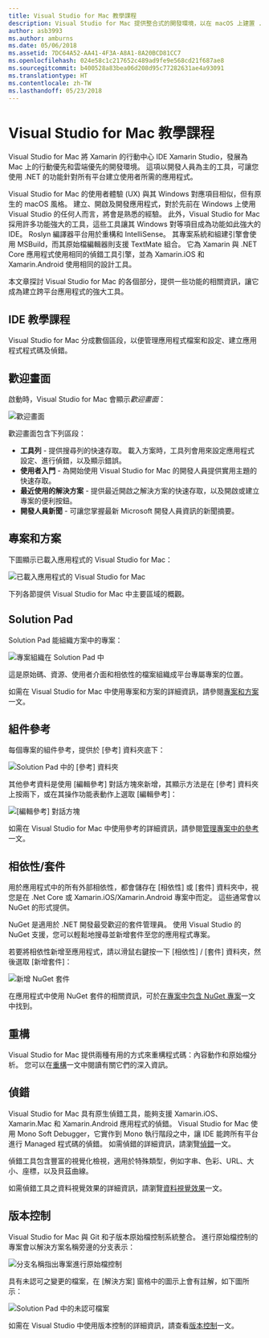```yaml
---
title: Visual Studio for Mac 教學課程
description: Visual Studio for Mac 提供整合式的開發環境，以在 macOS 上建置 .NET 應用程式，包括 ASP.NET Core 網站，和適用於 iOS、Android、Mac 和 Xamarin.Forms 的 Xamarin 專案。
author: asb3993
ms.author: amburns
ms.date: 05/06/2018
ms.assetid: 7DC64A52-AA41-4F3A-A8A1-8A20BCD81CC7
ms.openlocfilehash: 024e58c1c217652c489ad9fe9e568cd21f687ae8
ms.sourcegitcommit: b400528a83bea06d208d95c77282631ae4a93091
ms.translationtype: HT
ms.contentlocale: zh-TW
ms.lasthandoff: 05/23/2018
---
```

# <a name="visual-studio-for-mac-tour"></a>Visual Studio for Mac 教學課程

Visual Studio for Mac 將 Xamarin 的行動中心 IDE Xamarin Studio，發展為 Mac 上的行動優先和雲端優先的開發環境。 這項以開發人員為主的工具，可讓您使用 .NET 的功能針對所有平台建立使用者所需的應用程式。

Visual Studio for Mac 的使用者體驗 (UX) 與其 Windows 對應項目相似，但有原生的 macOS 風格。 建立、開啟及開發應用程式，對於先前在 Windows 上使用 Visual Studio 的任何人而言，將會是熟悉的經驗。 此外，Visual Studio for Mac 採用許多功能強大的工具，這些工具讓其 Windows 對等項目成為功能如此強大的 IDE。 Roslyn 編譯器平台用於重構和 IntelliSense。 其專案系統和組建引擎會使用 MSBuild，而其原始檔編輯器則支援 TextMate 組合。 它為 Xamarin 與 .NET Core 應用程式使用相同的偵錯工具引擎，並為 Xamarin.iOS 和 Xamarin.Android 使用相同的設計工具。

本文章探討 Visual Studio for Mac 的各個部分，提供一些功能的相關資訊，讓它成為建立跨平台應用程式的強大工具。

## <a name="ide-tour"></a>IDE 教學課程

Visual Studio for Mac 分成數個區段，以便管理應用程式檔案和設定、建立應用程式程式碼及偵錯。

## <a name="welcome-screen"></a>歡迎畫面

啟動時，Visual Studio for Mac 會顯示*歡迎畫面*：

![歡迎畫面](media/ide-tour-image1.png)

歡迎畫面包含下列區段：

- **工具列** - 提供搜尋列的快速存取。 載入方案時，工具列會用來設定應用程式設定、進行偵錯，以及顯示錯誤。
- **使用者入門** - 為開始使用 Visual Studio for Mac 的開發人員提供實用主題的快速存取。
- **最近使用的解決方案** - 提供最近開啟之解決方案的快速存取，以及開啟或建立專案的便利按鈕。
- **開發人員新聞** - 可讓您掌握最新 Microsoft 開發人員資訊的新聞摘要。

## <a name="solutions-and-projects"></a>專案和方案

下圖顯示已載入應用程式的 Visual Studio for Mac：

![已載入應用程式的 Visual Studio for Mac](media/ide-tour-image17.png)

下列各節提供 Visual Studio for Mac 中主要區域的概觀。

## <a name="solution-pad"></a>Solution Pad

Solution Pad 能組織方案中的專案：

![專案組織在 Solution Pad 中](media/ide-tour-image18.png)

這是原始碼、資源、使用者介面和相依性的檔案組織成平台專屬專案的位置。

如需在 Visual Studio for Mac 中使用專案和方案的詳細資訊，請參閱[專案和方案](projects-and-solutions.md)一文。

## <a name="assembly-references"></a>組件參考
 
每個專案的組件參考，提供於 [參考] 資料夾底下：

![Solution Pad 中的 [參考] 資料夾](media/ide-tour-image19.png)

其他參考資料是使用 [編輯參考] 對話方塊來新增，其顯示方法是在 [參考] 資料夾上按兩下，或在其操作功能表動作上選取 [編輯參考]：
 
![[編輯參考] 對話方塊](media/ide-tour-image20.png)

如需在 Visual Studio for Mac 中使用參考的詳細資訊，請參閱[管理專案中的參考](managing-references-in-a-project.md)一文。

## <a name="dependencies--packages"></a>相依性/套件

用於應用程式中的所有外部相依性，都會儲存在 [相依性] 或 [套件] 資料夾中，視您是在 .Net Core 或 Xamarin.iOS/Xamarin.Android 專案中而定。 這些通常會以 NuGet 的形式提供。

NuGet 是適用於 .NET 開發最受歡迎的套件管理員。 使用 Visual Studio 的 NuGet 支援，您可以輕鬆地搜尋並新增套件至您的應用程式專案。

若要將相依性新增至應用程式，請以滑鼠右鍵按一下 [相依性] / [套件] 資料夾，然後選取 [新增套件]：

![新增 NuGet 套件](media/ide-tour-image21.png)

在應用程式中使用 NuGet 套件的相關資訊，可於[在專案中包含 NuGet 專案](nuget-walkthrough.md)一文中找到。

## <a name="refactoring"></a>重構

Visual Studio for Mac 提供兩種有用的方式來重構程式碼：內容動作和原始檔分析。 您可以在[重構](refactoring.md)一文中閱讀有關它們的深入資訊。

## <a name="debugging"></a>偵錯

Visual Studio for Mac 具有原生偵錯工具，能夠支援 Xamarin.iOS、 Xamarin.Mac 和 Xamarin.Android 應用程式的偵錯。 Visual Studio for Mac 使用 Mono Soft Debugger，它實作到 Mono 執行階段之中，讓 IDE 能跨所有平台進行 Managed 程式碼的偵錯。 如需偵錯的詳細資訊，請瀏覽[偵錯](debugging.md)一文。

偵錯工具包含豐富的視覺化檢視，適用於特殊類型，例如字串、色彩、URL、大小、座標，以及貝茲曲線。

如需偵錯工具之資料視覺效果的詳細資訊，請瀏覽[資料視覺效果](data-visualizations.md)一文。

## <a name="version-control"></a>版本控制

Visual Studio for Mac 與 Git 和子版本原始檔控制系統整合。 進行原始檔控制的專案會以解決方案名稱旁邊的分支表示： 

![分支名稱指出專案進行原始檔控制](media/ide-tour-image22.png)

具有未認可之變更的檔案，在 [解決方案] 窗格中的圖示上會有註解，如下圖所示：

![Solution Pad 中的未認可檔案](media/ide-tour-image23.png)

如需在 Visual Studio 中使用版本控制的詳細資訊，請查看[版本控制](version-control.md)一文。